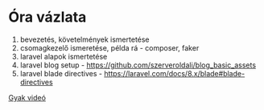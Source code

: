 # Óra vázlata
1. bevezetés, követelmények ismertetése
2. csomagkezelő ismeretése, példa rá - composer, faker
3. laravel alapok ismertetése
4. laravel blog setup - https://github.com/szerveroldali/blog_basic_assets
5. laravel blade directives - https://laravel.com/docs/8.x/blade#blade-directives

[Gyak videó](https://ikelte-my.sharepoint.com/:v:/g/personal/ak3g4s_inf_elte_hu/ESNGGsrUl1ZJq8wHEuRPazIBDKA-bkTqvIhWXTwTgc99xA?e=OKKGcb)
